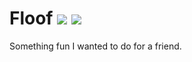 # Floof ![](https://img.shields.io/badge/Python-3.4-3572A5.svg?style=plastic) ![](https://img.shields.io/badge/Status-In%20Development-EE7600.svg?style=plastic)

Something fun I wanted to do for a friend.
